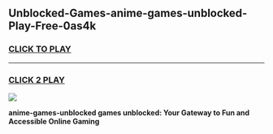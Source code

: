 
## Unblocked-Games-anime-games-unblocked-Play-Free-0as4k
<h3>
<a href="https://premium76.site?title=anime-games-unblocked&ref=20A">CLICK TO PLAY</a></h3>
<hr>

<h3>
<a href="https://premium76.site?title=anime-games-unblocked&ref=20A">CLICK 2 PLAY</a>
  
</h3>

<a href="https://premium76.site?title=anime-games-unblocked&ref=20A"><img src="https://clearcache.store/games.png"></a>


**anime-games-unblocked games unblocked: Your Gateway to Fun and Accessible Online Gaming**
